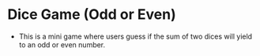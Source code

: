# Dice Game (Odd or Even)
- This is a mini game where users guess if the sum of two dices will yield to an odd or even number.
